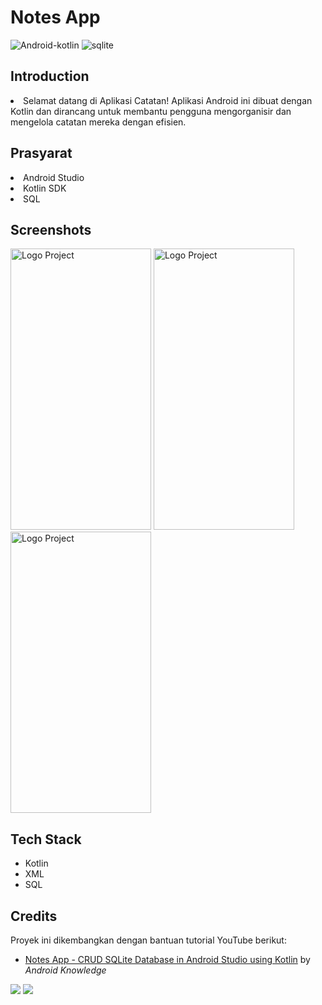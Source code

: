 # Notes App 
![Android-kotlin](https://img.shields.io/badge/Android-Kotlin-blue.svg) ![sqlite](https://img.shields.io/badge/SQLite-Database-orange.svg)

## Introduction
<li>Selamat datang di Aplikasi Catatan! Aplikasi Android ini dibuat dengan Kotlin dan dirancang untuk membantu pengguna mengorganisir dan mengelola catatan mereka dengan efisien.</li>

## Prasyarat
<li>Android Studio</li>
<li>Kotlin SDK</li>
<li>SQL</li>

## Screenshots 
<p float="center">
  <img src="https://github.com/YashNagare/Notes_App/blob/master/screenshots/edit.png" alt="Logo Project" height="450px" width="225px">
  <img src="https://github.com/YashNagare/Notes_App/blob/master/screenshots/homeblank.png" alt="Logo Project" height="450px" width="225px">
  <img src="https://github.com/YashNagare/Notes_App/blob/master/screenshots/home.png" alt="Logo Project" height="450px" width="225px">
</p>

## Tech Stack 
<ul>
<li>Kotlin</li>
<li>XML</li>
<li>SQL</li>
</ul>

## Credits
Proyek ini dikembangkan dengan bantuan tutorial YouTube berikut:
<ul><li><a href="https://www.youtube.com/watch?v=BVAslimaGSk">Notes App - CRUD SQLite Database in Android Studio using Kotlin</a> by <em>Android Knowledge</em></li></ul>


<img src="https://forthebadge.com/images/badges/built-with-love.svg">
<img src="https://forthebadge.com/images/badges/made-with-kotlin.svg">
